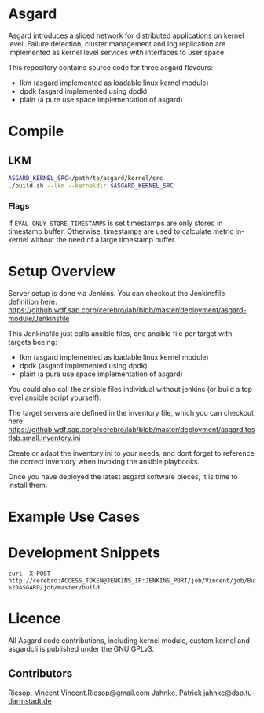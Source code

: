 # Asgard

Asgard introduces a sliced network for distributed applications on kernel level.
Failure detection, cluster management and log replication are implemented as kernel level services with interfaces to user space.

This repository contains source code for three asgard flavours:
- lkm (asgard implemented as loadable linux kernel module)
- dpdk (asgard implemented using dpdk)
- plain (a pure use space implementation of asgard)



# Compile 


## LKM

```bash
ASGARD_KERNEL_SRC=/path/to/asgard/kernel/src
./build.sh --lkm --kerneldir $ASGARD_KERNEL_SRC
```
### Flags
If ```EVAL_ONLY_STORE_TIMESTAMPS``` is set timestamps are only stored in timestamp buffer.
Otherwise, timestamps are used to calculate metric in-kernel without the need of a large timestamp buffer.


# Setup Overview

Server setup is done via Jenkins. You can checkout the Jenkinsfile definition here:
https://github.wdf.sap.corp/cerebro/lab/blob/master/deployment/asgard-module/Jenkinsfile

This Jenkinsfile just calls ansible files, one ansible file per target with targets beeing:
- lkm (asgard implemented as loadable linux kernel module)
- dpdk (asgard implemented using dpdk)
- plain (a pure use space implementation of asgard)

You could also call the ansible files individual without jenkins (or build a top level ansible script yourself).

The target servers are defined in the inventory file, which you can checkout here:
https://github.wdf.sap.corp/cerebro/lab/blob/master/deployment/asgard.testlab.small.inventory.ini

Create or adapt the inventory.ini to your needs, and dont forget to reference the correct inventory when invoking the ansible playbooks.


Once you have deployed the latest asgard software pieces, it is time to install them.








# Example Use Cases


# Development Snippets

```
curl -X POST http://cerebro:ACCESS_TOKEN@JENKINS_IP:JENKINS_PORT/job/Vincent/job/Build%20and%20Publish%20-%20ASGARD/job/master/build
```

# Licence

All Asgard code contributions, including kernel module, custom kernel and asgardcli is published under the GNU GPLv3.

## Contributors
Riesop, Vincent <Vincent.Riesop@gmail.com>
Jahnke, Patrick <jahnke@dsp.tu-darmstadt.de>
